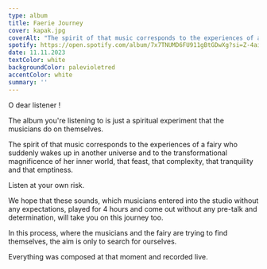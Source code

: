 ```yaml
---
type: album
title: Faerie Journey
cover: kapak.jpg
coverAlt: "The spirit of that music corresponds to the experiences of a fairy who suddenly wakes up in another universe and to the transformational magnificence of her inner world, that feast, that complexity, that tranquility and that emptiness."
spotify: https://open.spotify.com/album/7x7TNUMD6FU911gBtGDwXg?si=Z-4aiFcsSIWyIyVQpCCtoA
date: 11.11.2023
textColor: white
backgroundColor: palevioletred
accentColor: white
summary: ''
---
```

O dear listener !

The album you're listening to is just a spiritual experiment that the musicians do on themselves.

The spirit of that music corresponds to the experiences of a fairy who suddenly wakes up in another universe and to the transformational magnificence of her inner world, that feast, that complexity, that tranquility and that emptiness.

Listen at your own risk.

We hope that these sounds, which musicians entered into the studio without any expectations, played for 4 hours and come out without any pre-talk and determination, will take you on this journey too.

In this process, where the musicians and the fairy are trying to find themselves, the aim is only to search for ourselves.

Everything was composed at that moment and recorded live.
